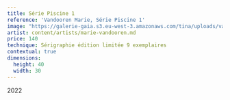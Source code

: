 ```yaml
---
title: Série Piscine 1
reference: 'Vandooren Marie, Série Piscine 1'
image: "https://galerie-gaia.s3.eu-west-3.amazonaws.com/tina/uploads/vandooren-marie/galerie-gaia-vandooren-marie-seÌ\x81rie piscine 1-30x40.jpg"
artist: content/artists/marie-vandooren.md
price: 140
technique: Sérigraphie édition limitée 9 exemplaires
contextual: true
dimensions:
  height: 40
  width: 30
---
```


2022
